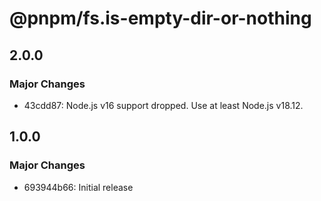 # @pnpm/fs.is-empty-dir-or-nothing

## 2.0.0

### Major Changes

- 43cdd87: Node.js v16 support dropped. Use at least Node.js v18.12.

## 1.0.0

### Major Changes

- 693944b66: Initial release
